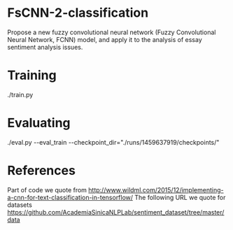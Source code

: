 # FsCNN-2-classification
Propose a new fuzzy convolutional neural network (Fuzzy Convolutional Neural Network, FCNN) model, and apply it to the analysis of essay sentiment analysis issues.

# Training
./train.py 

# Evaluating
./eval.py --eval_train --checkpoint_dir="./runs/1459637919/checkpoints/"

# References
Part of code we quote from http://www.wildml.com/2015/12/implementing-a-cnn-for-text-classification-in-tensorflow/
The following URL we quote for datasets https://github.com/AcademiaSinicaNLPLab/sentiment_dataset/tree/master/data
